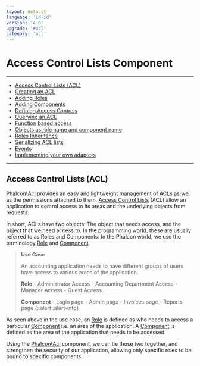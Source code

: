```yaml
---
layout: default
language: 'id-id'
version: '4.0'
upgrade: '#acl'
category: 'acl'
---
```

# Access Control Lists Component

* * *

- [Access Control Lists (ACL)](acl-overview)
- [Creating an ACL](acl-setup)
- [Adding Roles](acl-adding-roles)
- [Adding Components](acl-adding-components)
- [Defining Access Controls](acl-access-controls)
- [Querying an ACL](acl-querying)
- [Function based access](acl-function-based-access)
- [Objects as role name and component name](acl-objects)
- [Roles Inheritance](acl-roles-inheritance)
- [Serializing ACL lists](acl-serialization)
- [Events](acl-events)
- [Implementing your own adapters](acl-custom-adapters)

* * *

## Access Control Lists (ACL)

[Phalcon\Acl](api/Phalcon_Acl) provides an easy and lightweight management of ACLs as well as the permissions attached to them. [Access Control Lists](https://en.wikipedia.org/wiki/Access_control_list) (ACL) allow an application to control access to its areas and the underlying objects from requests.

In short, ACLs have two objects: The object that needs access, and the object that we need access to. In the programming world, these are usually referred to as Roles and Components. In the Phalcon world, we use the terminology [Role](api/Phalcon_Acl_Role) and [Component](api/Phalcon_Acl_Component).

> **Use Case**
> 
> An accounting application needs to have different groups of users have access to various areas of the application.
> 
> **Role** - Administrator Access - Accounting Department Access - Manager Access - Guest Access
> 
> **Component** - Login page - Admin page - Invoices page - Reports page
{:.alert .alert-info}

As seen above in the use case, an [Role](api/Phalcon_Acl_Role) is defined as who needs to access a particular [Component](api/Phalcon_Acl_Component) i.e. an area of the application. A [Component](api/Phalcon_Acl_Component) is defined as the area of the application that needs to be accessed.

Using the [Phalcon\Acl](api/Phalcon_Acl) component, we can tie those two together, and strengthen the security of our application, allowing only specific roles to be bound to specific components.